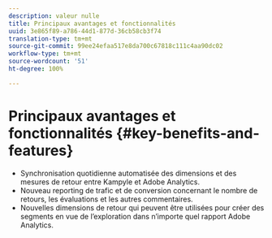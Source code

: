 ```yaml
---
description: valeur nulle
title: Principaux avantages et fonctionnalités
uuid: 3e865f89-a786-44d1-877d-36cb58cb3f74
translation-type: tm+mt
source-git-commit: 99ee24efaa517e8da700c67818c111c4aa90dc02
workflow-type: tm+mt
source-wordcount: '51'
ht-degree: 100%

---
```



# Principaux avantages et fonctionnalités {#key-benefits-and-features}

* Synchronisation quotidienne automatisée des dimensions et des mesures de retour entre Kampyle et Adobe Analytics.
* Nouveau reporting de trafic et de conversion concernant le nombre de retours, les évaluations et les autres commentaires.
* Nouvelles dimensions de retour qui peuvent être utilisées pour créer des segments en vue de l’exploration dans n’importe quel rapport Adobe Analytics.

